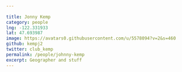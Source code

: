 ```yaml
---
 
title: Jonny Kemp
category: people
lng: -122.331933
lat: 47.693987
image: https://avatars0.githubusercontent.com/u/5578094?v=2&s=460
github: kempj2
twitter: club_kemp
permalink: /people/johnny-kemp
excerpt: Geographer and stuff
---
```

